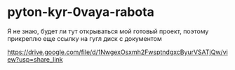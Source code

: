 # pyton-kyr-0vaya-rabota

Я не знаю, будет ли тут открываться мой готовый проект, поэтому прикреплю еще ссылку на гугл диск с документом

https://drive.google.com/file/d/1NwgexOsxmh2FwsptndgxcByurVSATjQw/view?usp=share_link

